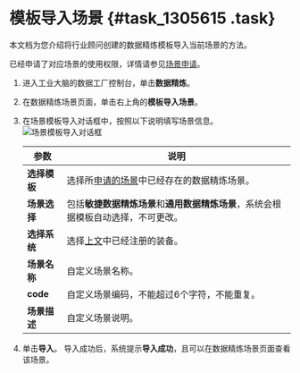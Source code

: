 # 模板导入场景 {#task_1305615 .task}

本文档为您介绍将行业顾问创建的数据精炼模板导入当前场景的方法。

已经申请了对应场景的使用权限，详情请参见[场景申请](cn.zh-CN/.md#section_y1c_u8e_y3c)。

1.  进入工业大脑的数据工厂控制台，单击**数据精炼**。
2.  在数据精炼场景页面，单击右上角的**模板导入场景**。
3.  在场景模板导入对话框中，按照以下说明填写场景信息。![场景模板导入对话框](http://static-aliyun-doc.oss-cn-hangzhou.aliyuncs.com/assets/img/1040930/156706569452644_zh-CN.png)

 

    |参数|说明|
    |--|--|
    |**选择模板**|选择所[申请的场景](cn.zh-CN/.md#section_y1c_u8e_y3c)中已经存在的数据精炼场景。|
    |**场景选择**|包括**敏捷数据精炼场景**和**通用数据精炼场景**，系统会根据模板自动选择，不可更改。|
    |**选择系统**|选择[上文](cn.zh-CN/快速开始-AI交付工程师/数据工厂/注册装备与数据上云.md#)中已经注册的装备。|
    |**场景名称**|自定义场景名称。|
    |**code**|自定义场景编码，不能超过6个字符，不能重复。|
    |**场景描述**|自定义场景说明。|

4.  单击**导入**。 导入成功后，系统提示**导入成功**，且可以在数据精炼场景页面查看该场景。

